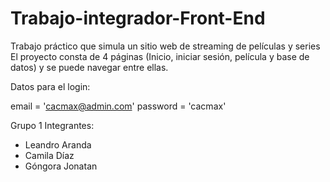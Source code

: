# Trabajo-integrador-Front-End
Trabajo práctico que simula un sitio web de streaming de películas y series
El proyecto consta de 4 páginas (Inicio, iniciar sesión, película y base de datos) y se puede navegar entre ellas.

Datos para el login:

email = 'cacmax@admin.com'
password = 'cacmax'

Grupo 1
Integrantes:
- Leandro Aranda
- Camila Díaz
- Góngora Jonatan
